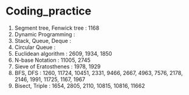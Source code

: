 # Coding_practice
 
1. Segment tree, Fenwick tree : 1168
2. Dynamic Programming : 
3. Stack, Queue, Deque : 
4. Circular Queue : 
5. Euclidean algorithm : 2609, 1934, 1850
6. N-base Notation : 11005, 2745
7. Sieve of Eratosthenes : 1978, 1929
8. BFS, DFS : 1260, 11724, 10451, 2331, 9466, 2667, 4963, 7576, 2178, 2146, 1991, 11725, 1167, 1967
9. Bisect, Triple : 1654, 2805, 2110, 10815, 10816, 11662

